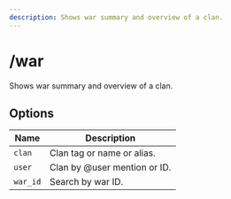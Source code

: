 ```yaml
---
description: Shows war summary and overview of a clan.
---
```


# /war

Shows war summary and overview of a clan.

## Options

| Name | Description |
|------|-------------|
| `clan` | Clan tag or name or alias. |
| `user` | Clan by @user mention or ID. |
| `war_id` | Search by war ID. |

